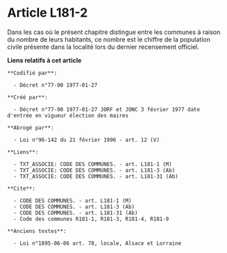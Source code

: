 # Article L181-2

Dans les cas où le présent chapitre distingue entre les communes à raison du nombre de leurs habitants, ce nombre    est le
chiffre de la population civile présente dans la localité lors du dernier recensement officiel.

**Liens relatifs à cet article**

	**Codifié par**:

	  - Décret n°77-90 1977-01-27

	**Créé par**:

	  - Décret n°77-90 1977-01-27 JORF et JONC 3 février 1977 date d'entrée en vigueur élection des maires

	**Abrogé par**:

	  - Loi n°96-142 du 21 février 1996 - art. 12 (V)

	**Liens**:

	  - TXT_ASSOCIE: CODE DES COMMUNES. - art. L181-1 (M)
	  - TXT_ASSOCIE: CODE DES COMMUNES. - art. L181-3 (Ab)
	  - TXT_ASSOCIE: CODE DES COMMUNES. - art. L181-31 (Ab)

	**Cite**:

	  - CODE DES COMMUNES. - art. L181-1 (M)
	  - CODE DES COMMUNES. - art. L181-3 (Ab)
	  - CODE DES COMMUNES. - art. L181-31 (Ab)
	  - Code des communes R181-1, R181-3, R181-4, R181-9

	**Anciens textes**:

	  - Loi n°1895-06-06 art. 78, locale, Alsace et Lorraine

